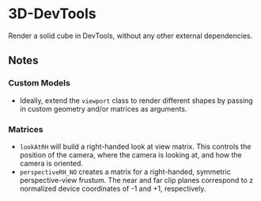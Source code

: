 # 3D-DevTools

Render a solid cube in DevTools, without any other external dependencies.

## Notes

### Custom Models

- Ideally, extend the `viewport` class to render different shapes by passing in custom geometry and/or matrices as arguments.

### Matrices

- `lookAtRH` will build a right-handed look at view matrix. This controls the position of the camera, where the camera is looking at, and how the camera is oriented.
- `perspectiveRH_NO` creates a matrix for a right-handed, symmetric perspective-view frustum. The near and far clip planes correspond to z normalized device coordinates of -1 and +1, respectively.
